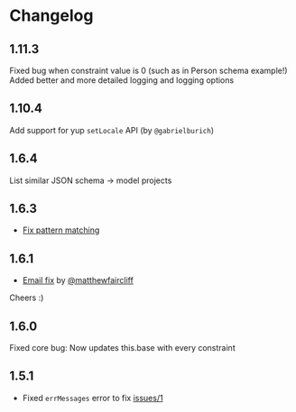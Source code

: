 # Changelog

## 1.11.3

Fixed bug when constraint value is 0 (such as in Person schema example!)
Added better and more detailed logging and logging options

## 1.10.4

Add support for yup `setLocale` API (by `@gabrielburich`)

## 1.6.4

List similar JSON schema -> model projects

## 1.6.3

- [Fix pattern matching](https://github.com/kristianmandrup/json-schema-to-yup/pull/4)

## 1.6.1

- [Email fix](https://github.com/kristianmandrup/json-schema-to-yup/pull/3) by [@matthewfaircliff](https://github.com/matthewfaircliff)

Cheers :)

## 1.6.0

Fixed core bug: Now updates this.base with every constraint

## 1.5.1

- Fixed `errMessages` error to fix [issues/1](https://github.com/kristianmandrup/json-schema-to-yup/issues/1)
